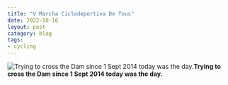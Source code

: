 ```yaml
---
title: "V Marcha Ciclodeportiva De Tous"
date: 2022-10-16
layout: post
category: blog
tags:
- cycling
---
```


 ![Trying to cross the Dam since 1 Sept 2014 today was the day.](/images/2022/2022-10-16-v-marcha-ciclodeportiva-de-tous.jpg)**Trying to cross the Dam since 1 Sept 2014 today was the day.**
<!--more-->


